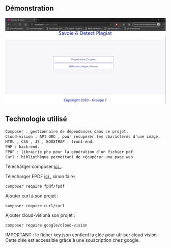 ## Démonstration 

[![capture page acceuil](index.JPG)](https://www.youtube.com/watch?v=dF8PEdEpPso&feature=youtu.be)


## Technologie utilisé

    Composer : gestionnaire de dépendances dans ce projet.
    Cloud-vision : API ORC , pour récupérer les charactères d'une image.
    HTML , CSS , JS , BOOSTRAP : front-end.
    PHP : back-end.
    FPDF : librairie php pour la génération d'un fichier pdf.
    Curl : bibliothèque permettant de récupérer une page web.
    
    
Télécharger composer [ici .](https://getcomposer.org/ "lien vers composer").

Télécharger FPDF [ici .](http://www.fpdf.org/ "lien vers fpdf")   sinon faire
  
    composer require fpdf/fpdf
    
Ajouter curl à son projet :

    composer require curl/curl

Ajouter cloud-visionà son projet :
 
    composer require google/cloud-vision


IMPORTANT : le ficher key.json contient la clée pour utiliser cloud vision
Cette clée est accessible grâce à une souscription chez google.






